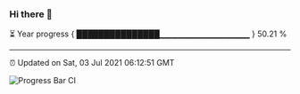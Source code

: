 ### Hi there 👋

⏳ Year progress { ███████████████▁▁▁▁▁▁▁▁▁▁▁▁▁▁▁ } 50.21 %

---

⏰ Updated on Sat, 03 Jul 2021 06:12:51 GMT

![Progress Bar CI](https://github.com/liununu/liununu/workflows/Progress%20Bar%20CI/badge.svg)
